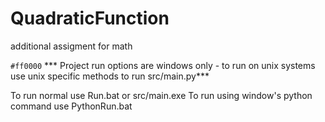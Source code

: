 # QuadraticFunction
additional assigment for math

`#ff0000` *** Project run options are windows only - to run on unix systems use unix specific methods to run src/main.py***

To run normal use Run.bat or src/main.exe
To run using window's python command use PythonRun.bat
